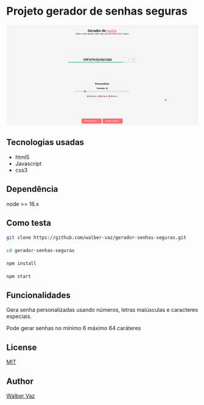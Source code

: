 # Projeto gerador de senhas seguras

![print-home](https://github.com/walber-vaz/gerador-senhas-seguras/raw/main/assets/img/print-home.png)

## Tecnologias usadas

- html5
- Javascript
- css3

## Dependência

node >= 16.x

## Como testa

```sh
git clone https://github.com/walber-vaz/gerador-senhas-seguras.git

cd gerador-senhas-seguras

npm install

npm start
```

## Funcionalidades

Gera senha personalizadas usando números, letras maiúsculas e caracteres especiais.

Pode gerar senhas no mínimo 6 máximo 64 caráteres

## License

[MIT]()

## Author

[Walber Vaz](https://www.linkedin.com/in/walber-vaz/)
